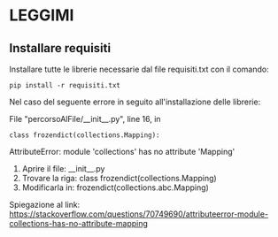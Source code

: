 # LEGGIMI

## Installare requisiti
Installare tutte le librerie necessarie dal file requisiti.txt con il comando:

```pip install -r requisiti.txt```

Nel caso del seguente errore in seguito all'installazione delle librerie:

  File "percorsoAlFile/\_\_init_\_\.py", line 16, in <module>
  
    class frozendict(collections.Mapping):
  
AttributeError: module 'collections' has no attribute 'Mapping'

1. Aprire il file: \_\_init_\_\.py
2. Trovare la riga: class frozendict(collections.Mapping)
3. Modificarla in: frozendict(collections.abc.Mapping)

Spiegazione al link: https://stackoverflow.com/questions/70749690/attributeerror-module-collections-has-no-attribute-mapping

